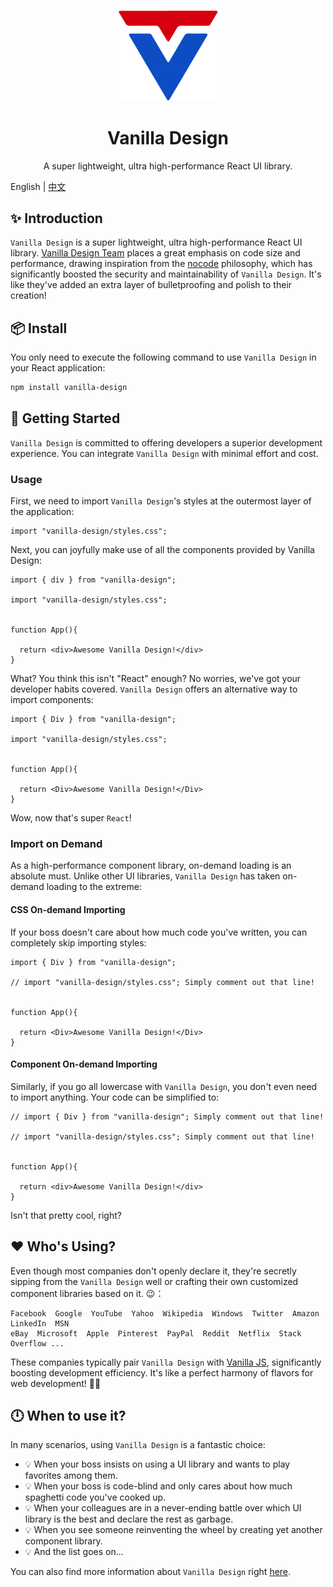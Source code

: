 <p align="center">
  <a href="https://github.com/maotoumao/vanilla-design">
    <img width="160" src="./vanilla-design.svg">
  </a>
</p>

<h1 align="center">Vanilla Design</h1>

<div align="center">
  A super lightweight, ultra high-performance React UI library.
</div>

English | [中文](./README-zh_CN.md)

## ✨ Introduction

`Vanilla Design` is a super lightweight, ultra high-performance React UI library. [Vanilla Design Team](https://github.com/maotoumao)  places a great emphasis on code size and performance, drawing inspiration from the [nocode](https://github.com/kelseyhightower/nocode) philosophy, which has significantly boosted the security and maintainability of `Vanilla Design`. It's like they've added an extra layer of bulletproofing and polish to their creation! 

## 📦 Install

You only need to execute the following command to use `Vanilla Design` in your React application:

```bash
npm install vanilla-design
```


## 🔨 Getting Started

`Vanilla Design` is committed to offering developers a superior development experience. You can integrate `Vanilla Design` with minimal effort and cost.

### Usage

First, we need to import `Vanilla Design`'s styles at the outermost layer of the application:

``` tsx
import "vanilla-design/styles.css";
```

Next, you can joyfully make use of all the components provided by Vanilla Design:

``` tsx
import { div } from "vanilla-design";

import "vanilla-design/styles.css";


function App(){

  return <div>Awesome Vanilla Design!</div>
}
```

What? You think this isn't "React" enough? No worries, we've got your developer habits covered. `Vanilla Design` offers an alternative way to import components:

``` tsx
import { Div } from "vanilla-design";

import "vanilla-design/styles.css";


function App(){

  return <Div>Awesome Vanilla Design!</Div>
}
```

Wow, now that's super `React`!

### Import on Demand

As a high-performance component library, on-demand loading is an absolute must. Unlike other UI libraries, `Vanilla Design` has taken on-demand loading to the extreme:

#### CSS On-demand Importing

If your boss doesn't care about how much code you've written, you can completely skip importing styles:

```tsx
import { Div } from "vanilla-design";

// import "vanilla-design/styles.css"; Simply comment out that line!


function App(){

  return <Div>Awesome Vanilla Design!</Div>
}
```

#### Component On-demand Importing

Similarly, if you go all lowercase with `Vanilla Design`, you don't even need to import anything. Your code can be simplified to:

``` tsx
// import { Div } from "vanilla-design"; Simply comment out that line!

// import "vanilla-design/styles.css"; Simply comment out that line!


function App(){

  return <div>Awesome Vanilla Design!</div>
}
```

Isn't that pretty cool, right?


## ❤️ Who's Using?

Even though most companies don't openly declare it, they're secretly sipping from the `Vanilla Design` well or crafting their own customized component libraries based on it. 😉：

```
Facebook  Google  YouTube  Yahoo  Wikipedia  Windows  Twitter  Amazon  LinkedIn  MSN
eBay  Microsoft  Apple  Pinterest  PayPal  Reddit  Netflix  Stack Overflow ...
```
These companies typically pair `Vanilla Design` with [Vanilla JS](http://vanilla-js.com/), significantly boosting development efficiency. It's like a perfect harmony of flavors for web development! 🍦🚀


## 🕛 When to use it? 

In many scenarios, using `Vanilla Design` is a fantastic choice:
- 💡 When your boss insists on using a UI library and wants to play favorites among them.
- 💡 When your boss is code-blind and only cares about how much spaghetti code you've cooked up.
- 💡 When your colleagues are in a never-ending battle over which UI library is the best and declare the rest as garbage.
- 💡 When you see someone reinventing the wheel by creating yet another component library.
- 💡 And the list goes on...

You can also find more information about `Vanilla Design` right [here](https://developer.mozilla.org/zh-CN/docs/Web/HTML/Element). 
